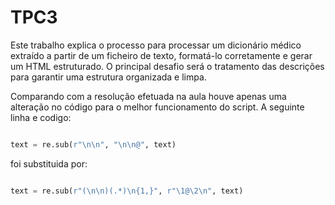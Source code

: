 <h1>TPC3</h1>

Este trabalho explica o processo para processar um dicionário médico extraído a partir de um ficheiro de texto, formatá-lo corretamente e gerar um HTML estruturado. O principal desafio será o tratamento das descrições para garantir uma estrutura organizada e limpa.

Comparando com a resolução efetuada na aula houve apenas uma alteração no código para o melhor funcionamento do script. A seguinte linha e codigo:

```python

text = re.sub(r"\n\n", "\n\n@", text)

```

foi substituida por:

```python

text = re.sub(r"(\n\n)(.*)\n{1,}", r"\1@\2\n", text)

```


